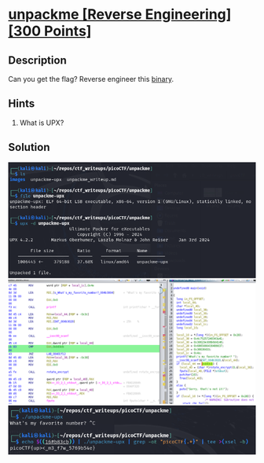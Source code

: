 # [unpackme [Reverse Engineering] [300 Points]](https://play.picoctf.org/practice/challenge/313?category=3&originalEvent=70&page=1) #

## Description ##
Can you get the flag?
Reverse engineer this [binary](https://artifacts.picoctf.net/c/205/unpackme-upx).

## Hints ##
1. What is UPX?
   
## Solution ##
![](images/00.png)
![](images/01.png)
![](images/02.png)
